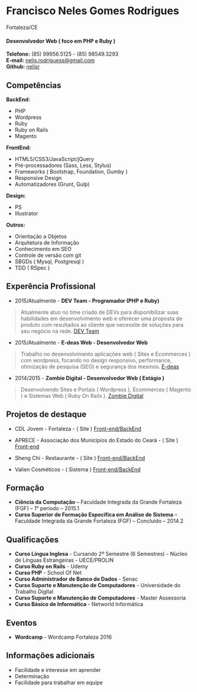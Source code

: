 # Francisco Neles Gomes Rodrigues
Fortaleza/CE

#### Desenvolvedor Web ( foco em  PHP e Ruby )

**Telefone:** (85) 99956.5125 - (85) 98549.3293 <br />
**E-mail:** nelis.rodriguess@gmail.com <br />
**Github:** [nelisr](https://github.com/nelisr/) <br />

## Competências

**BackEnd:**
* PHP
* Wordpress
* Ruby
* Ruby on Rails
* Magento

**FrontEnd:**
* HTML5/CSS3/JavaScript/jQuery
* Pré-processadores (Sass, Less, Stylus)
* Frameworks ( Bootstrap, Foundation, Gumby )
* Responsive Design
* Automatizadores (Grunt, Gulp)

**Design:**
* PS
* Illustrator

**Outros:**
* Orientação a Objetos
* Arquitetura de Informação
* Conhecimento em SEO
* Controle de versão com git
* SBGDs ( Mysql, Postgresql )
* TDD ( RSpec )

## Experência Profissional

* 2015/Atualmente - **DEV Team - Programador (PHP e Ruby)**
> Atualmente atuo no time criado de DEVs para disponibilizar suas habilidades em desenvolvimento web e oferecer uma proposta de produto com resultados ao cliente que necessite de soluções para seu negócio na rede.
[DEV Team](http://devunderground.com.br)

* 2015/Atualmente - **E-deas Web - Desenvolvedor Web**
> Trabalho no desenvolvimento aplicações web ( Sites e Ecommerces ) com wordpress, focando no design responsivo, performance, otimização de pesquisa (SEO) e segurança dos mesmos.
[E-deas](http://e-deas.com.br)

* 2014/2015 - **Zombie Digital - Desenvolvedor Web ( Estágio )**
> Desenvolvendo Sites e Portais ( Wordpress ), Ecommerces ( Magento ) e Sistemas Web ( Ruby On Rails ).
[Zombie Digital](http://zombiedigital.com.br)

## Projetos de destaque

* CDL Jovem - Fortaleza - ( Site )
[Front-end/BackEnd](http://cdljovemfor.com.br)

* APRECE - Associação dos Municípios do Estado do Ceará - ( Site )
[Front-end](http://aprece.org.br)

* Sheng Chi - Restaurante - ( Site )
[Front-end/BackEnd](http://shengchi.com.br)

* Valien Cosméticos - ( Sistema )
[Front-end/BackEnd](http://office.valien.com.br)

## Formação
* **Ciência da Computação** – Faculdade Integrada da Grande Fortaleza (FGF) – 1° período – 2015.1
* **Curso Superior de Formação Específica em Análise de Sistema** – Faculdade Integrada da Grande Fortaleza (FGF) – Concluído – 2014.2

## Qualificações
* **Curso Língua Inglesa** - Cursando 2º Semestre (6 Semestres) - Núcleo de Línguas Estrangeiras - UECE/PROLIN
* **Curso Ruby on Rails** - Udemy  
* **Curso PHP**  - School Of Net
* **Curso Administrador de Banco de Dados** - Senac
* **Curso Suporte e Manutenção de Computadores** - Universidade do Trabalho Digital
* **Curso Suporte e Manutenção de Computadores** - Master Assessoria
* **Curso Básico de Informática** - Networld Informática

## Eventos
* **Wordcamp** - Wordcamp Fortaleza 2016

## Informações adicionais

* Facilidade e interesse em aprender
* Determinação
* Facilidade para trabalhar em equipe

